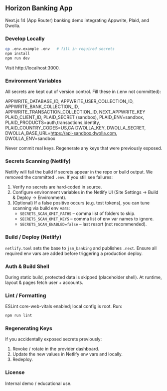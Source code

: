 ## Horizon Banking App

Next.js 14 (App Router) banking demo integrating Appwrite, Plaid, and Dwolla.

### Develop Locally
```bash
cp .env.example .env   # fill in required secrets
npm install
npm run dev
```
Visit http://localhost:3000.

### Environment Variables
All secrets are kept out of version control. Fill these in (.env not committed):

APPWRITE_DATABASE_ID, APPWRITE_USER_COLLECTION_ID, APPWRITE_BANK_COLLECTION_ID, APPWRITE_TRANSACTION_COLLECTION_ID, NEXT_APPWRITE_KEY
PLAID_CLIENT_ID, PLAID_SECRET (sandbox), PLAID_ENV=sandbox, PLAID_PRODUCTS=auth,transactions,identity, PLAID_COUNTRY_CODES=US,CA
DWOLLA_KEY, DWOLLA_SECRET, DWOLLA_BASE_URL=https://api-sandbox.dwolla.com, DWOLLA_ENV=sandbox

Never commit real keys. Regenerate any keys that were previously exposed.

### Secrets Scanning (Netlify)
Netlify will fail the build if secrets appear in the repo or build output.
We removed the committed `.env`. If you still see failures:
1. Verify no secrets are hard‑coded in source.
2. Configure environment variables in the Netlify UI (Site Settings → Build & Deploy → Environment).
3. (Optional) If a false positive occurs (e.g. test tokens), you can tune scanning via build env vars:
	- `SECRETS_SCAN_OMIT_PATHS` – comma list of folders to skip.
	- `SECRETS_SCAN_OMIT_KEYS` – comma list of env var names to ignore.
	- `SECRETS_SCAN_ENABLED=false` – last resort (not recommended).

### Build / Deploy (Netlify)
`netlify.toml` sets the base to `jsm_banking` and publishes `.next`.
Ensure all required env vars are added before triggering a production deploy.

### Auth & Build Shell
During static build, protected data is skipped (placeholder shell). At runtime, layout & pages fetch user + accounts.

### Lint / Formatting
ESLint core-web-vitals enabled; local config is root. Run:
```bash
npm run lint
```

### Regenerating Keys
If you accidentally exposed secrets previously:
1. Revoke / rotate in the provider dashboard.
2. Update the new values in Netlify env vars and locally.
3. Redeploy.

### License
Internal demo / educational use.
